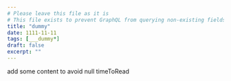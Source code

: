 ```yaml
---
# Please leave this file as it is
# This file exists to prevent GraphQL from querying non-existing fields
title: "dummy"
date: 1111-11-11
tags: [___dummy*]
draft: false
excerpt: ""
---
```


add some content to avoid null timeToRead